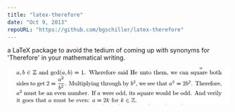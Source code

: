 ```yaml
---
title: "latex-therefore"
date: "Oct 9, 2013"
repoURL: "https://github.com/bgschiller/latex-therefore"
---
```


a LaTeX package to avoid the tedium of coming up with synonyms for 'Therefore' in your mathematical writing.

![A section of a proof laid out using LaTeX. Let a, b be elements of the integers and gcd(a,b) = 1. Wherefore said He unto them, we can square both sides to get 2 = a^2 / b^2. Multiplying through by b^2, we see that a^2 = 2b^2. Therefore, a^2 must be an even number. If a were odd, its square would be odd. And veriy it goes that a must be even: a = 2k for k in the integers. (it continues but is cut off)](./latex-therefore.png)
